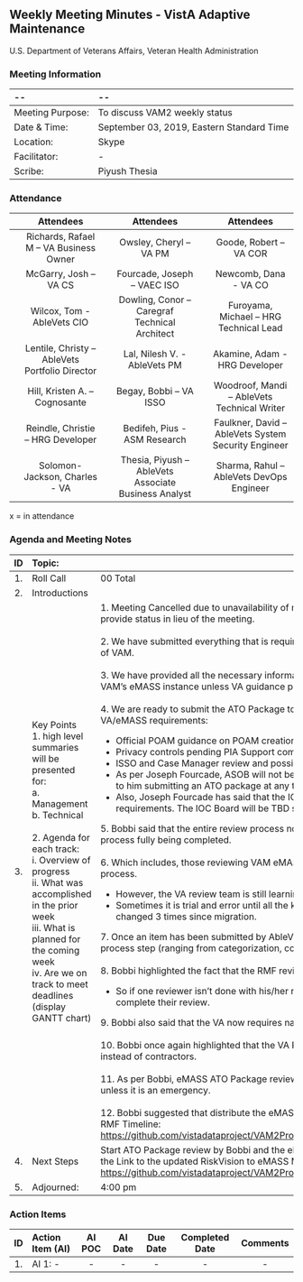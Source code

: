## Weekly Meeting Minutes  - VistA Adaptive Maintenance
U.S. Department of Veterans Affairs, Veteran Health Administration

### Meeting Information
| -- | -- |
|:---|:---|
| Meeting Purpose: | To discuss VAM2 weekly status  |
| Date & Time: | September 03, 2019, Eastern Standard Time |
| Location:	| Skype | 
| Facilitator:	| - |
| Scribe: | Piyush Thesia |

### Attendance
|  | Attendees |  | Attendees	|  | Attendees |
|:---:|:---:|:---:|:---:|:---:|:---:|
| | Richards, Rafael M – VA Business Owner |  | Owsley, Cheryl – VA PM |  | Goode, Robert – VA COR |
|   | McGarry, Josh – VA CS |  | Fourcade, Joseph – VAEC ISO |  | Newcomb, Dana - VA CO | 
|  | Wilcox, Tom - AbleVets CIO |  | Dowling, Conor – Caregraf Technical Architect |  | Furoyama, Michael – HRG Technical Lead | 
|  | Lentile, Christy – AbleVets Portfolio Director |  |  Lal, Nilesh V. - AbleVets PM |  | Akamine, Adam - HRG Developer |
| | Hill, Kristen A. – Cognosante |  | Begay, Bobbi – VA ISSO  |  | Woodroof, Mandi – AbleVets Technical Writer |
|  | Reindle, Christie – HRG Developer |  | Bedifeh, Pius - ASM Research  |  | Faulkner, David – AbleVets System Security Engineer  |
|  | Solomon-Jackson, Charles - VA | | Thesia, Piyush – AbleVets Associate Business Analyst |  | Sharma, Rahul – AbleVets DevOps Engineer |


x = in attendance


### Agenda and Meeting Notes

| ID | Topic: |  |
|:---:|:---|:---|
| 1. | Roll Call | 00 Total |
| 2. | Introductions |  | 
| 3. | Key Points </br>  1. high level summaries will be presented for:  </br>  a. Management  </br>  b. Technical  </br> </br> 2. Agenda for each track:  </br>  i. Overview of progress  </br> ii. What was accomplished in the prior week </br> iii. What is planned for the coming week </br>  iv.	Are we on track to meet deadlines (display GANTT chart) | 1.  Meeting Cancelled due to unavailability of multiple team members.  However, the meeting notes have been updated to provide status in lieu of the meeting. </br> </br>  2.  We have submitted everything that is required in eMASS pending official guidance on controls, POAMs, and Categorization of VAM. </br> </br> 3.  We have provided all the necessary information and evidence to satisfy the eMASS requirements regarding the controls in VAM’s eMASS instance unless VA guidance proves otherwise. </br> </br> 4.  We are ready to submit the ATO Package to be reviewed by Bobbi and the eMASS Case Manager, pending these following VA/eMASS requirements: </br> <ul> <li> Official POAM guidance on POAM creation, review, and implementation. </li>  <li>Privacy controls pending PIA Support completion and/or guidance. </li>  <li> ISSO and Case Manager review and possible approval of VAM’s eMASS specific Categorization. </li>  <li> As per Joseph Fourcade, ASOB will not be ready to review ATO packages until late September or Early October. According to him submitting an ATO package at any time prior won't affect approval timeline. </li>  <li> Also, Joseph Fourcade has said that the IOC Board will not be ready  to review, as a result of the current eMASS requirements.  The IOC Board will be TBD sometime later in October. </li> </ul> 5.  Bobbi said that the entire review process not counting the AOSB review is contingent upon entire guidance on the RMF process fully being completed. </br> </br> 6.  Which includes, those reviewing VAM eMASS package (not counting AOSB) have been trained in the eMASS RMF review process. <ul> <li> However, the VA review team is still learning the eMASS RMF Process.  </li> <li> Sometimes it is trial and error until all the kinks are worked out.  For example, the POAM and inheritance categorization has changed 3 times since migration. </li> </ul> 7.  Once an item has been submitted by AbleVets team in eMASS, it is in the hands of who ever is reviewing any one specific process step (ranging from categorization, controls, or POAMs) to complete their review and provide guidance if need be. </br> </br> 8.  Bobbi highlighted the fact that the RMF review process is staggered by eMASS Roles. <ul> <li> So if one reviewer isn’t done with his/her review, next reviewer cannot expedite the process until they have the access to complete their review. </li> </ul> 9.  Bobbi also said that the VA now requires naming conventions for PreProd and Prod instances instead of IP addresses. </br> </br> 10.  Bobbi once again highlighted that the VA Program Manager/COMS must manage the IT requirements for this project instead of contractors. </br> </br> 11.  As per Bobbi, eMASS ATO Package review cannot be expedited to AOSB prior to them being ready for eMASS review unless it is an emergency. </br> </br> 12.  Bobbi suggested that distribute the eMASS RMF review process timeline with the VAM team.  (This is the link to the eMASS RMF Timeline:  https://github.com/vistadataproject/VAM2ProjectManagement/blob/master/eMASS_Transition/images/eMASS_Workflows.jpg) |
| 4. |	Next Steps | Start ATO Package review by Bobbi and the eMASS Case Manager. Update eMASS Migration Dashboard in GitHub. Here is the Link to the updated RiskVision to eMASS Migration Dashboard. https://github.com/vistadataproject/VAM2ProjectManagement/blob/master/eMASS_Transition/README.md|
| 5. | Adjourned: | 4:00 pm |



### Action Items

| ID | Action Item (AI) | AI POC | AI Date | Due Date | Completed Date | Comments |
|:---:|:---|:---:|:---:|:---:|:---:|:---:|
| 1. | AI 1: -  | - |  - | - | - | - |

